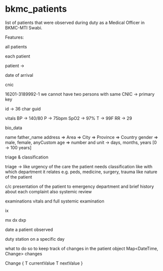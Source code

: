 # bkmc_patients

list of patients that were observed during duty as a Medical Officer in BKMC-MTI Swabi.

Features:

all patients

each patient

patient ->

date of arrival


cnic

16201-3189992-1 we cannot have two persons with same CNIC -> primary key

id -> 36 char guid


vitals
BP -> 140/80
P -> 75bpm
SpO2 -> 97%
T -> 99F
RR -> 29

bio_data

name
father_name
address
=> Area
=> City
=> Province
=> Country
gender
=> male, female, anyCustom
age => number and unit -> days, months, years [0 -> 100 years]


triage & classification

triage -> like urgency of the care the patient needs
classification
like with which department it relates e.g. peds, medicine, surgery, trauma like nature of the patient


c/c
presentation of the patient to emergency department
and brief history about each complaint
also systemic review

examinations
vitals and full systemic examination


ix

mx
dx
dxp


date a patient observed

duty station on a specific day




what to do so to keep track of changes in the patient object 
Map<DateTime, Change> changes



Change<T> {
T    currentValue
 T   nextValue
}